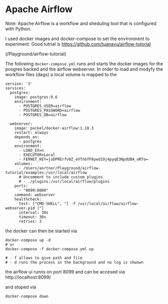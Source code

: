 


# Apache Airflow

Note: Apache Airflow is a workflow and sheduling tool that is configured with Python.

I used docker images and docker-compose to set the environment to experiment.
Good tutrial is https://github.com/tuanavu/airflow-tutorial

(/Playground/airflow-tutorial)

The following `docker-compose.yml` runs and starts the docker images for the posgres backed and the airflow webserver.
In order to load and modyfy the workflow files (dags) a local volume is mapped to the 

```
version: '3'
services:
  postgres:
    image: postgres:9.6
    environment:
      - POSTGRES_USER=airflow
      - POSTGRES_PASSWORD=airflow
      - POSTGRES_DB=airflow

  webserver:
    image: puckel/docker-airflow:1.10.3
    restart: always
    depends_on:
      - postgres
    environment:
      - LOAD_EX=n
      - EXECUTOR=Local
      - FERNET_KEY=jsDPRErfv8Z_eVTnGfF8ywd19j4pyqE3NpdUBA_oRTo=
    volumes:
      - /Users/aortner/Playground/airflow-tutorial/examples:/usr/local/airflow
      # Uncomment to include custom plugins
      # - ./plugins:/usr/local/airflow/plugins
    ports:
      - "8099:8080"
    command: webserver
    healthcheck:
      test: ["CMD-SHELL", "[ -f /usr/local/airflow/airflow-webserver.pid ]"]
      interval: 30s
      timeout: 30s
      retries: 3
```

the docker can then be started via
```
docker-compose up -d
# or
docker-compose -f docker-compose.yml up 

# - f allows to give path and file
# - d runs the process in the background and no log is shwown

```

the airflow ui runns on port 8099 and can be accesed via http://localhost:8099/

and stoped via
```
docker-compose down
```